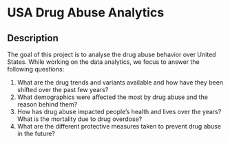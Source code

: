 # USA Drug Abuse Analytics


## Description
The goal of this project is to analyse the drug abuse behavior over United States. While working on the data analytics, we focus to answer the following questions:
1. What are the drug trends and variants available and how have they been shifted over the past few years?
2. What demographics were affected the most by drug abuse and the reason behind them?
3. How has drug abuse impacted people’s health and lives over the years? What is the mortality due to drug overdose?
4. What are the different protective measures taken to prevent drug abuse in the future?
